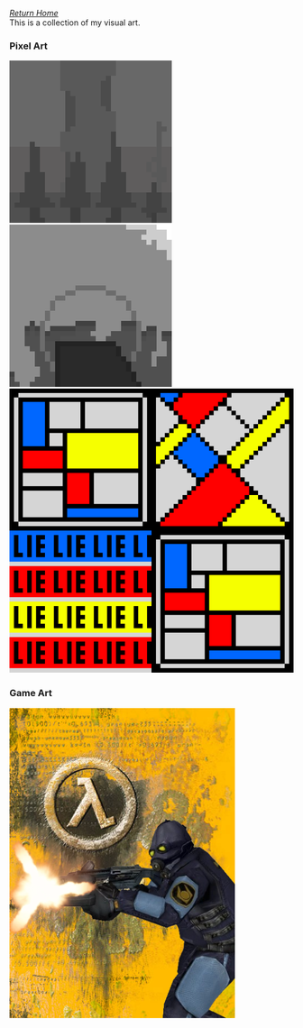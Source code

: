 *[Return Home](index.md)*<br>
This is a collection of my visual art.
### Pixel Art
![](assets/images/art1.png)
<br>
![](assets/images/art2.png)
<br>
![](assets/images/art3.png)
### Game Art
![](assets/images/art4.png)

